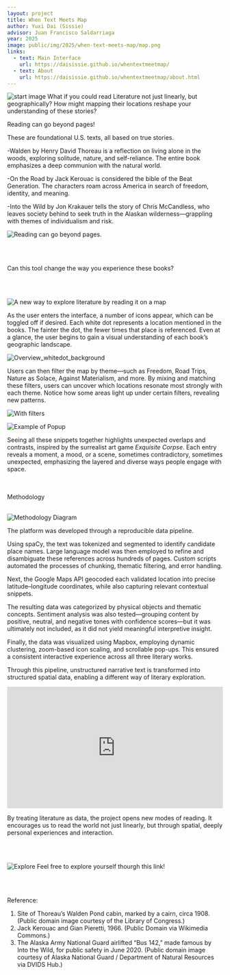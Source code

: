 ```yaml
---
layout: project
title: When Text Meets Map
author: Yuxi Dai (Sissie)
advisor: Juan Francisco Saldarriaga
year: 2025
image: public/img/2025/when-text-meets-map/map.png
links:
  - text: Main Interface
    url: https://daisissie.github.io/whentextmeetmap/
  - text: About
    url: https://daisissie.github.io/whentextmeetmap/about.html
---
```


![start image](public/img/2025/when-text-meets-map/map.png)
What if you could read Literature not just linearly, but geographically? How might mapping their locations reshape your understanding of these stories?

Reading can go beyond pages!

These are foundational U.S. texts, all based on true stories.

-Walden by Henry David Thoreau is a reflection on living alone in the woods, exploring solitude, nature, and self-reliance. The entire book emphasizes a deep communion with the natural world.
  
-On the Road by Jack Kerouac is considered the bible of the Beat Generation. The characters roam across America in search of freedom, identity, and meaning.

-Into the Wild by Jon Krakauer tells the story of Chris McCandless, who leaves society behind to seek truth in the Alaskan wilderness—grappling with themes of individualism and risk.

![Reading can go beyond pages.](public/img/2025/when-text-meets-map/real_book_story.png)

<br><br>

Can this tool change the way you experience these books?

<br><br>

![A new way to explore literature by reading it on a map](public/img/2025/when-text-meets-map/web_screenshot.png)


As the user enters the interface, a number of icons appear, which can be toggled off if desired. Each white dot represents a location mentioned in the books. The fainter the dot, the fewer times that place is referenced. Even at a glance, the user begins to gain a visual understanding of each book’s geographic landscape.

![Overview_whitedot_background](public/img/2025/when-text-meets-map/white_dot_intense.png)

Users can then filter the map by theme—such as Freedom, Road Trips, Nature as Solace, Against Materialism, and more. By mixing and matching these filters, users can uncover which locations resonate most strongly with each theme. Notice how some areas light up under certain filters, revealing new patterns.

![With filters](public/img/2025/when-text-meets-map/web_screenshot.png)

![Example of Popup](public/img/2025/when-text-meets-map/popup_example.png)

Seeing all these snippets together highlights unexpected overlaps and contrasts, inspired by the surrealist art game *Exquisite Corpse*. Each entry reveals a moment, a mood, or a scene, sometimes contradictory, sometimes unexpected, emphasizing the layered and diverse ways people engage with space.

<br><br>
Methodology
<br><br>

![Methodology Diagram](public/img/2025/when-text-meets-map/methdology.png)

The platform was developed through a reproducible data pipeline.

Using spaCy, the text was tokenized and segmented to identify candidate place names. Large language model was then employed to refine and disambiguate these references across hundreds of pages. Custom scripts automated the processes of chunking, thematic filtering, and error handling.

Next, the Google Maps API geocoded each validated location into precise latitude–longitude coordinates, while also capturing relevant contextual snippets.

The resulting data was categorized by physical objects and thematic concepts. Sentiment analysis was also tested—grouping content by positive, neutral, and negative tones with confidence scores—but it was ultimately not included, as it did not yield meaningful interpretive insight.

Finally, the data was visualized using Mapbox, employing dynamic clustering, zoom-based icon scaling, and scrollable pop-ups. This ensured a consistent interactive experience across all three literary works.

Through this pipeline, unstructured narrative text is transformed into structured spatial data, enabling a different way of literary exploration.


<iframe
  src="https://youtu.be/J2hMkFJYO7Y"
  frameborder="0"
  allow="accelerometer; autoplay; encrypted-media; gyroscope; picture-in-picture; web-share"
  allowfullscreen
  style="aspect-ratio: 16 / 9; width: 100%;">
</iframe>

By treating literature as data, the project opens new modes of reading. It encourages us to read the world not just linearly, but through spatial, deeply personal experiences and interaction. 

<br><br>

![Explore](https://daisissie.github.io/whentextmeetmap/)
Feel free to explore yourself thourgh this link!

<br><br>

Reference:
1. Site of Thoreau’s Walden Pond cabin, marked by a cairn, circa 1908.(Public domain image courtesy of the Library of Congress.)
2. Jack Kerouac and Gian Pieretti, 1966. (Public Domain via Wikimedia Commons.)
3. The Alaska Army National Guard airlifted “Bus 142,” made famous by Into the Wild, for public safety in June 2020.
(Public domain image courtesy of Alaska National Guard / Department of Natural Resources via DVIDS Hub.)